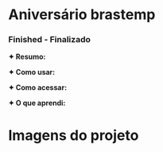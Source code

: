 <h1>Aniversário brastemp</h1>
<h3>Finished - Finalizado</h3>

<p><strong>✦ Resumo:</strong> </p>

<p><strong>✦ Como usar:</strong> </p>

<p><strong>✦ Como acessar:</strong> </p>

<p><strong>✦ O que aprendi:</strong> </p>

<h1>Imagens do projeto</h1>
